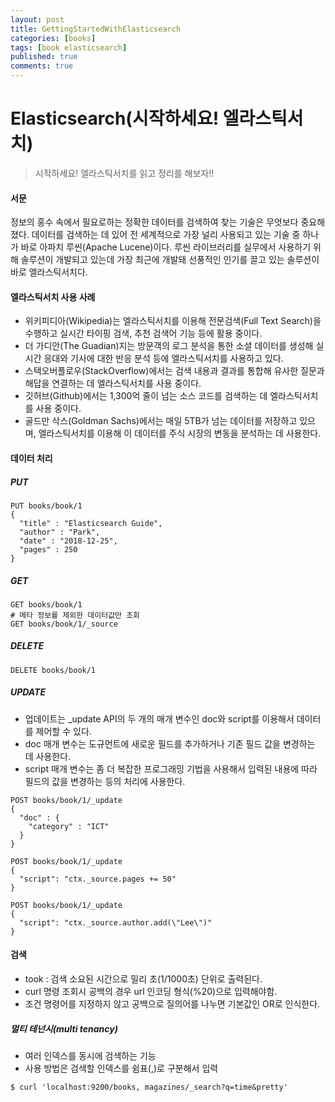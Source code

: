 ```yaml
---
layout: post
title: GettingStartedWithElasticsearch
categories: [books]
tags: [book elasticsearch]
published: true
comments: true
---
```

# Elasticsearch(시작하세요! 엘라스틱서치) 

> 시작하세요! 엘라스틱서치를 읽고 정리를 해보자!!

#### 서문
정보의 홍수 속에서 필요로하는 정확한 데이터를 검색하여 찾는 기술은 무엇보다 중요해졌다.
데이터를 검색하는 데 있어 전 세계적으로 가장 널리 사용되고 있는 기술 중 하나가 바로 아파치 루씬(Apache Lucene)이다.
루씬 라이브러리를 실무에서 사용하기 위해 솔루션이 개발되고 있는데 가장 최근에 개발돼 선풍적인 인기를 끌고 있는 솔루션이 바로 엘라스틱서치다.

#### 엘라스틱서치 사용 사례
- 위키피디아(Wikipedia)는 엘라스틱서치를 이용해 전문검색(Full Text Search)을 수행하고 실시간 타이핑 검색, 추천 검색어 기능 등에 활용 중이다.
- 더 가디안(The Guadian)지는 방문객의 로그 분석을 통한 소셜 데이터를 생성해 실시간 응대와 기사에 대한 반응 분석 등에 엘라스틱서치를 사용하고 있다.
- 스택오버플로우(StackOverflow)에서는 검색 내용과 결과를 통합해 유사한 질문과 해답을 연결하는 데 엘라스틱서치를 사용 중이다.
- 깃허브(Github)에서는 1,300억 줄이 넘는 소스 코드를 검색하는 데 엘라스틱서치를 사용 중이다.
- 골드만 삭스(Goldman Sachs)에서는 매일 5TB가 넘는 데이터를 저장하고 있으며, 엘라스틱서치를 이용해 이 데이터를 주식 시장의 변동을 분석하는 데 사용한다.

#### 데이터 처리
##### PUT
``` 
PUT books/book/1
{
  "title" : "Elasticsearch Guide",
  "author" : "Park",
  "date" : "2018-12-25",
  "pages" : 250
}
```

##### GET
```
GET books/book/1
# 메타 정보를 제외한 데이터값만 조회
GET books/book/1/_source
```

##### DELETE
```
DELETE books/book/1
```

##### UPDATE
- 업데이트는 _update API의 두 개의 매개 변수인 doc와 script를 이용해서 데이터를 제어할 수 있다.
- doc 매개 변수는 도규먼트에 새로운 필드를 추가하거나 기존 필드 값을 변경하는 데 사용한다.
- script 매개 변수는 좀 더 복잡한 프로그래밍 기법을 사용해서 입력된 내용에 따라 필드의 값을 변경하는 등의 처리에 사용한다.

``` 
POST books/book/1/_update
{
  "doc" : {
    "category" : "ICT"
  }
}
 
POST books/book/1/_update
{
  "script": "ctx._source.pages += 50"
}

POST books/book/1/_update
{
  "script": "ctx._source.author.add(\"Lee\")"
}
```

#### 검색
- took : 검색 소요된 시간으로 밀리 초(1/1000초) 단위로 출력된다.
- curl 명령 조회시 공백의 경우 url 인코딩 형식(%20)으로 입력해야함.
- 조건 명령어를 지정하지 않고 공백으로 질의어를 나누면 기본값인 OR로 인식한다.

##### 멀티 테넌시(multi tenancy)
- 여러 인덱스를 동시에 검색하는 기능
- 사용 방법은 검색할 인덱스를 쉼표(,)로 구분해서 입력
```
$ curl 'localhost:9200/books, magazines/_search?q=time&pretty'
```